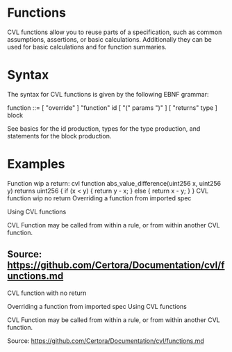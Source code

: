 # Functions

CVL functions allow you to reuse parts of a specification, such as common assumptions, assertions, or basic calculations. Additionally they can be used for basic calculations and for function summaries.

# Syntax

The syntax for CVL functions is given by the following EBNF grammar:

function ::= [ "override" ] "function" id [ "(" params ")" ] [ "returns" type ] block

See basics for the id production, types for the type production, and statements for the block production.

# Examples

Function wip a return: cvl function abs_value_difference(uint256 x, uint256 y) returns uint256 { if (x &lt; y) { return y - x; } else { return x - y; } }
CVL function wip no return
Overriding a function from imported spec

Using CVL functions

CVL Function may be called from within a rule, or from within another CVL function.

Source: https://github.com/Certora/Documentation/cvl/functions.md
---
CVL function with no return

Overriding a function from imported spec Using CVL functions

CVL Function may be called from within a rule, or from within another CVL function.

Source: https://github.com/Certora/Documentation/cvl/functions.md
